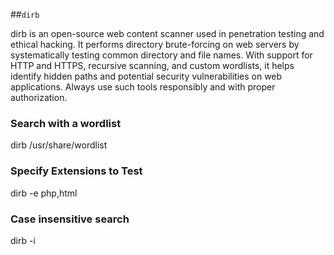 ##`dirb`

dirb is an open-source web content scanner used in penetration testing and ethical hacking. It performs directory brute-forcing on web servers by systematically testing common directory and file names. With support for HTTP and HTTPS, recursive scanning, and custom wordlists, it helps identify hidden paths and potential security vulnerabilities on web applications. Always use such tools responsibly and with proper authorization.

### Search with a wordlist
dirb <hostname> /usr/share/wordlist

### Specify Extensions to Test
dirb -e php,html <hostname>

### Case insensitive search
dirb -i
